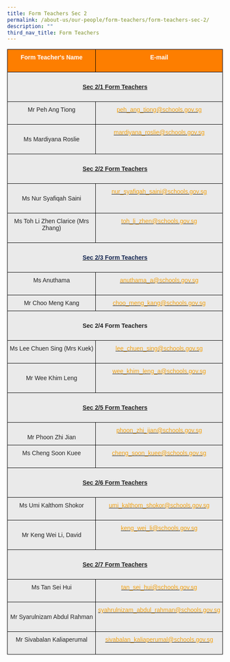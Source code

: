 ```yaml
---
title: Form Teachers Sec 2
permalink: /about-us/our-people/form-teachers/form-teachers-sec-2/
description: ""
third_nav_title: Form Teachers
---
```

<style type="text/css">
.tg  {border-collapse:collapse;border-spacing:0;}
.tg td{border-color:black;border-style:solid;border-width:1px;font-family:Arial, sans-serif;font-size:14px;
  overflow:hidden;padding:10px 5px;word-break:normal;}
.tg th{border-color:black;border-style:solid;border-width:1px;font-family:Arial, sans-serif;font-size:14px;
  font-weight:normal;overflow:hidden;padding:10px 5px;word-break:normal;}
.tg .tg-41i5{background-color:#EAEAEA;color:#F2A00F;text-align:center;vertical-align:top}
.tg .tg-pa0n{background-color:#FD7E00;color:#FFF;font-weight:bold;text-align:center;vertical-align:middle}
.tg .tg-ii8k{background-color:#EAEAEA;color:#222;text-align:center;vertical-align:top}
.tg .tg-i8ej{background-color:#EAEAEA;color:#222;font-weight:bold;text-align:center;text-decoration:underline;vertical-align:top}
.tg .tg-t0cp{background-color:#FD7E00;color:#FFF;font-weight:bold;text-align:center;vertical-align:top}
.tg .tg-xm1m{background-color:#EAEAEA;color:#222;text-align:center;text-decoration:underline;vertical-align:top}
.tg .tg-ku5w{background-color:#EAEAEA;color:#222;text-align:center;vertical-align:middle}
</style>
<table class="tg">
  <thead>
    <tr>
      <th class="tg-pa0n" colspan="2"><span style="color:#FFF;background-color:#FD7E00">Form Teacher's Name</span><br>
      <br></th>
      <th class="tg-t0cp"><span style="color:#FFF;background-color:#FD7E00">E-mail</span><br>
      <br></th>
    </tr>
  </thead>
  <tbody>
    <tr>
      <td class="tg-i8ej" colspan="3"><br>
      <span style="font-weight:bold">Sec 2/1 Form Teachers</span><br>
      <br></td>
    </tr>
    <tr>
      <td class="tg-ii8k" colspan="2"><span style="color:#222;background-color:#EAEAEA">Mr Peh Ang Tiong</span><br>
      <br></td>
      <td class="tg-41i5">
        <a href="mailto:peh_ang_tiong@schools.gov.sg"><span style="text-decoration:none;color:#F2A00F">peh_ang_tiong@schools.gov.sg</span></a>
      </td>
    </tr>
    <tr>
      <td class="tg-ku5w" colspan="2"><br>
      <span style="color:#222;background-color:#EAEAEA">Ms&nbsp;Mardiyana Roslie</span><br>
      <br></td>
      <td class="tg-41i5">
        <a href="mailto:mardiyana_roslie@schools.gov.sg"><span style="text-decoration:none;color:#F2A00F">mardiyana_roslie@schools.gov.sg</span></a><br>
      </td>
    </tr>
    <tr>
      <td class="tg-i8ej" colspan="3"><br>
      <span style="font-weight:bold">Sec 2/2 Form Teachers</span><br>
      <br></td>
    </tr>
    <tr>
      <td class="tg-ku5w" colspan="2"><br>
      <span style="color:#222;background-color:#EAEAEA">Ms Nur Syafiqah Saini</span><br>
      <br></td>
      <td class="tg-41i5">
        <a href="mailto:nur_syafiqah_saini@schools.gov.sg"><span style="text-decoration:none;color:#F2A00F">nur_syafiqah_saini@schools.gov.sg</span></a><br>
      </td>
    </tr>
    <tr>
      <td class="tg-ii8k" colspan="2"><span style="color:#222;background-color:#EAEAEA">Ms Toh Li Zhen Clarice (Mrs Zhang)</span><br>
      <br></td>
      <td class="tg-41i5">
        <a href="mailto:toh_li_zhen@schools.gov.sg"><span style="text-decoration:none;color:#F2A00F">toh_li_zhen@schools.gov.sg</span></a><br>
      </td>
    </tr>
    <tr>
      <td class="tg-i8ej" colspan="3"><br>
      <span style="font-weight:700;color:#12244F"><span style="font-weight:bold">Sec 2/3 Form Teachers</span><br>
      <br></span></td>
    </tr>
    <tr>
      <td class="tg-ii8k" colspan="2"><span style="color:#222;background-color:#EAEAEA">Ms Anuthama</span><br>
      <br></td>
      <td class="tg-41i5">
        <a href="mailto:anuthama_a@schools.gov.sg"><span style="text-decoration:none;color:#F2A00F">anuthama_a@schools.gov.sg</span></a><br>
      </td>
    </tr>
    <tr>
      <td class="tg-ii8k" colspan="2"><span style="color:#222;background-color:#EAEAEA">Mr Choo Meng Kang</span></td>
      <td class="tg-41i5">
        <a href="mailto:choo_meng_kang@schools.gov.sg"><span style="text-decoration:none;color:#F2A00F">choo_meng_kang@schools.gov.sg</span></a><br>
      </td>
    </tr>
    <tr>
      <td class="tg-ii8k" colspan="3"><br>
      <span style="font-weight:bold">Sec 2/4 Form Teachers</span><br>
      <br></td>
    </tr>
    <tr>
      <td class="tg-ii8k" colspan="2"><span style="color:#222;background-color:#EAEAEA">Ms Lee Chuen Sing (Mrs Kuek)</span><br>
      <br></td>
      <td class="tg-41i5">
        <a href="mailto:lee_chuen_sing@schools.gov.sg"><span style="text-decoration:none;color:#F2A00F">lee_chuen_sing@schools.gov.sg</span></a><br>
      </td>
    </tr>
    <tr>
      <td class="tg-ku5w" colspan="2"><br>
      <span style="color:#222;background-color:#EAEAEA">Mr Wee Khim Leng</span><br>
      <br></td>
      <td class="tg-41i5">
        <a href="mailto:wee_khim_leng_a@schools.gov.sg"><span style="text-decoration:none;color:#F2A00F">wee_khim_leng_a@schools.gov.sg</span></a><br>
      </td>
    </tr>
    <tr>
      <td class="tg-xm1m" colspan="3"><br>
      <span style="font-weight:bold">Sec 2/5 Form Teachers<br>
      <br></span></td>
    </tr>
    <tr>
      <td class="tg-ku5w" colspan="2"><br>
      <span style="color:#222;background-color:#EAEAEA">Mr Phoon Zhi Jian</span></td>
      <td class="tg-41i5">
        <a href="mailto:phoon_zhi_jian@schools.gov.sg"><span style="text-decoration:none;color:#F2A00F">phoon_zhi_jian@schools.gov.sg</span></a><br>
      </td>
    </tr>
    <tr>
      <td class="tg-ii8k" colspan="2"><span style="color:#222;background-color:#EAEAEA">Ms Cheng Soon Kuee</span><br>
      <br></td>
      <td class="tg-41i5">
        <a href="mailto:cheng_soon_kuee@schools.gov.sg"><span style="text-decoration:none;color:#F2A00F">cheng_soon_kuee@schools.gov.sg</span></a><br>
      </td>
    </tr>
    <tr>
      <td class="tg-i8ej" colspan="3"><br>
      <span style="font-weight:bold">Sec 2/6 Form Teachers</span><br>
      <br></td>
    </tr>
    <tr>
      <td class="tg-ii8k" colspan="2"><span style="color:#222;background-color:#EAEAEA">Ms Umi Kalthom Shokor</span><br>
      <br></td>
      <td class="tg-41i5">
        <a href="mailto:umi_kalthom_shokor@schools.gov.sg"><span style="text-decoration:none;color:#F2A00F">umi_kalthom_shokor@schools.gov.sg</span></a><br>
      </td>
    </tr>
    <tr>
      <td class="tg-ku5w" colspan="2"><br>
      <span style="color:#222;background-color:#EAEAEA">Mr Keng Wei Li, David</span><br>
      <br></td>
      <td class="tg-41i5">
        <a href="mailto:keng_wei_li@schools.gov.sg"><span style="text-decoration:none;color:#F2A00F">keng_wei_li@schools.gov.sg</span></a>
      </td>
    </tr>
    <tr>
      <td class="tg-i8ej" colspan="3"><br>
      <span style="font-weight:bold">Sec 2/7 Form Teachers</span><br>
      <br></td>
    </tr>
    <tr>
      <td class="tg-ii8k" colspan="2"><span style="color:#222;background-color:#EAEAEA">Ms Tan Sei Hui</span><br>
      <br></td>
      <td class="tg-41i5">
        <a href="mailto:tan_sei_hui@schools.gov.sg"><span style="text-decoration:none;color:#F2A00F">tan_sei_hui@schools.gov.sg</span></a><br>
      </td>
    </tr>
    <tr>
      <td class="tg-ku5w" colspan="2"><br>
      <span style="color:#222;background-color:#EAEAEA">Mr Syarulnizam Abdul Rahman</span><br>
      <br></td>
      <td class="tg-41i5">
        <a href="mailto:syahrulnizam_abdul_rahman@schools.gov.sg"><span style="text-decoration:none;color:#F2A00F">syahrulnizam_abdul_rahman@schools.gov.sg</span></a>
      </td>
    </tr>
    <tr>
      <td class="tg-ii8k" colspan="2"><span style="color:#222;background-color:#EAEAEA">Mr Sivabalan Kaliaperumal</span><br>
      <br></td>
      <td class="tg-41i5">
        <a href="mailto:sivabalan_kaliaperumal@schools.gov.sg"><span style="text-decoration:none;color:#F2A00F">sivabalan_kaliaperumal@schools.gov.sg</span></a><br>
      </td>
    </tr>
  </tbody>
</table>